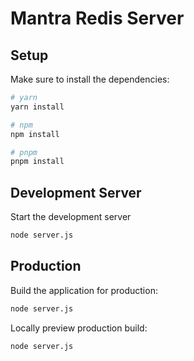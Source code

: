 # Mantra Redis Server 


## Setup

Make sure to install the dependencies:

```bash
# yarn
yarn install

# npm
npm install

# pnpm
pnpm install
```

## Development Server

Start the development server

```bash
node server.js
```

## Production

Build the application for production:

```bash
node server.js
```

Locally preview production build:

```bash
node server.js
```


